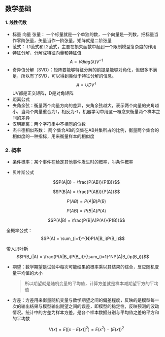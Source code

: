 ## 数学基础

#### 1.	线性代数

* 标量 向量  张量： 一个标量就是一个单独的数，一个向量是一列数，把标量当作零阶张量，矢量当作一阶张量，矩阵就是二阶张量
* 范式： L1范式和L2范式，主要在损失函数中起到一个限制模型复杂度的作用
* 特征分解，分解成特征向量和特征值$$A = Vdiag(\lambda)V^{-1}$$
* 奇异值分解（SVD）：矩阵要能够特征分解的前提是能够对角化，但很多不满足，所以有了SVD，可以得到类似于特征分解的信息。$$A = UDV^T$$  UV都是正交矩阵，D是对角矩阵
* 距离公式
* 夹角余弦：衡量两个向量方向的差异，夹角余弦越大，表示两个向量的夹角越小，当两个向量重合为1，相反为-1，机器学习中用这一概念来衡量两个样本之间的差异
* 汉明距离：两个字符串中不相同的位数
* 杰卡德相似系数： 两个集合AB的交集在AB并集所占的比例，衡量两个集合的相似度的一种指标，用来衡量样本的相似度

### 2. 概率

* 条件概率：某个事件在给定其他事件发生时的概率，叫条件概率

* 贝叶斯公式

  $$P(A|B) = \frac{P(AB)}{P(B)}$$

  $$P(B|A) = \frac{P(AB)}{P(A)}$$

  $$P(AB) = P(A|B)P(B)$$

  $$P(AB) = P(B|A)P(A)$$

  $$P(A|B) = \frac{P(B|A)P(A)}{P(B)}$$

​       全概率公式：$$P(A) = \sum_{i=1}^{N}P(A|B_i)P(B_i)$$

​	带入贝叶斯 $$P(B_i|A) = \frac{P(A|B_i)P(B_i)}{\sum_{i=1}^NP(A|B_i)p(B_i)}$$

* 期望：数学期望是试验中每次可能结果的概率乘以其结果的综合，反应随机变量平均值的大小

  > 所以期望就是随机变量的平均值，计算方差就是样本减期望平方的平均值

* 方差：方差用来衡量随机变量与数学期望之间的偏差程度，反映的是模型每一次的输出结果与模型输出期望之间的误差，即模型的稳定性，反映预测的波动情况。统计中的方差为样本方差，是各个样本数据分别与平均值之差的平方和的平均数

  $$V(x) = E([x-E(x)]^2) = E(x^2)-(E(x))^2$$

